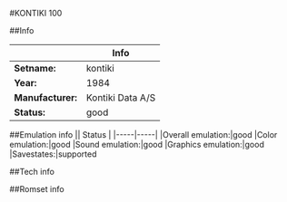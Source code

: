 #KONTIKI 100

##Info

||Info|
|-----|-----|
|**Setname:**|kontiki
|**Year:**|1984
|**Manufacturer:**|Kontiki Data A/S
|**Status:**|good

##Emulation info
|| Status |
|-----|-----|
|Overall emulation:|good
|Color emulation:|good
|Sound emulation:|good
|Graphics emulation:|good
|Savestates:|supported

##Tech info

##Romset info

<!--- START OF EDITED COMMENT DO NOT TOUCH TEXT ABOVE-->
